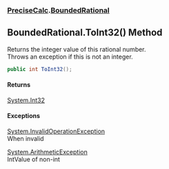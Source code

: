 ### [PreciseCalc](PreciseCalc.md 'PreciseCalc').[BoundedRational](PreciseCalc.BoundedRational.md 'PreciseCalc.BoundedRational')

## BoundedRational.ToInt32() Method

Returns the integer value of this rational number.  
Throws an exception if this is not an integer.

```csharp
public int ToInt32();
```

#### Returns
[System.Int32](https://docs.microsoft.com/en-us/dotnet/api/System.Int32 'System.Int32')

#### Exceptions

[System.InvalidOperationException](https://docs.microsoft.com/en-us/dotnet/api/System.InvalidOperationException 'System.InvalidOperationException')  
When invalid

[System.ArithmeticException](https://docs.microsoft.com/en-us/dotnet/api/System.ArithmeticException 'System.ArithmeticException')  
IntValue of non-int